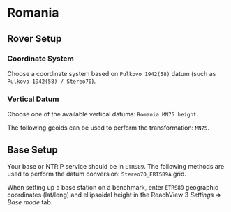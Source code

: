 # Romania

## Rover Setup

### Coordinate System

Choose a coordinate system based on `Pulkovo 1942(58)` datum (such as `Pulkovo 1942(58) / Stereo70`).

### Vertical Datum

Choose one of the available vertical datums: `Romania MN75 height`.

The following geoids can be used to perform the transformation: `MN75`.

## Base Setup

Your base or NTRIP service should be in `ETRS89`. The following methods are used to perform the datum conversion: `Stereo70_ERTS89A` grid.

When setting up a base station on a benchmark, enter `ETRS89` geographic coordinates (lat/long) and ellipsoidal height in the ReachView 3 *Settings* ⇒ *Base mode* tab.
